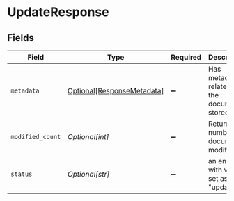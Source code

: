 # UpdateResponse


## Fields

| Field                                                                 | Type                                                                  | Required                                                              | Description                                                           |
| --------------------------------------------------------------------- | --------------------------------------------------------------------- | --------------------------------------------------------------------- | --------------------------------------------------------------------- |
| `metadata`                                                            | [Optional[ResponseMetadata]](../../models/shared/responsemetadata.md) | :heavy_minus_sign:                                                    | Has metadata related to the documents stored.                         |
| `modified_count`                                                      | *Optional[int]*                                                       | :heavy_minus_sign:                                                    | Returns the number of documents modified.                             |
| `status`                                                              | *Optional[str]*                                                       | :heavy_minus_sign:                                                    | an enum with value set as "updated".                                  |